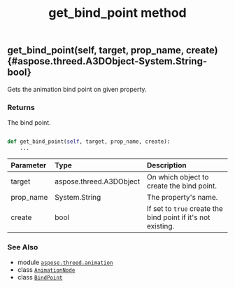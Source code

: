 ﻿---
title: get_bind_point method
second_title: Aspose.3D for Python via .NET API References
description: 
type: docs
weight: 50
url: /python-net/aspose.threed.animation/animationnode/get_bind_point/
is_root: false
---

## get_bind_point(self, target, prop_name, create) {#aspose.threed.A3DObject-System.String-bool}

Gets the animation bind point on given property.


### Returns 


The bind point.


```python

def get_bind_point(self, target, prop_name, create):
    ...
```


| Parameter | Type | Description |
| :- | :- | :- |
| target | aspose.threed.A3DObject | On which object to create the bind point. |
| prop_name | System.String | The property's name. |
| create | bool | If set to `true` create the bind point if it's not existing. |



### See Also
* module [`aspose.threed.animation`](../../)
* class [`AnimationNode`](/3d/python-net/aspose.threed.animation/animationnode)
* class [`BindPoint`](/3d/python-net/aspose.threed.animation/bindpoint)
